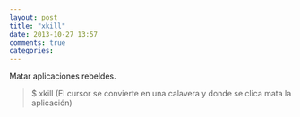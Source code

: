 ```yaml
---
layout: post
title: "xkill"
date: 2013-10-27 13:57
comments: true
categories: 
---
```

Matar aplicaciones rebeldes.

>$ xkill (El cursor se convierte en una calavera y donde se clica mata la aplicación)

